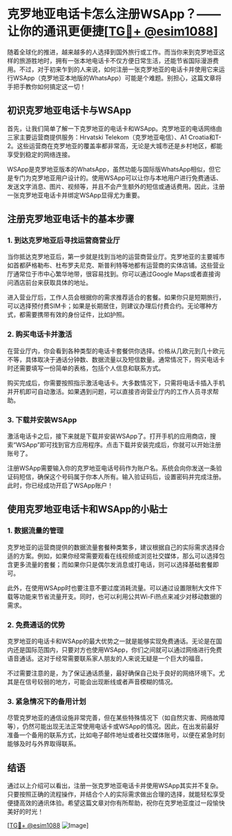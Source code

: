 # 克罗地亚电话卡怎么注册WSApp？——让你的通讯更便捷[[TG💪+ @esim1088](https://t.me/s/esim1088)]

随着全球化的推进，越来越多的人选择到国外旅行或工作。而当你来到克罗地亚这样的旅游胜地时，拥有一张本地电话卡不仅方便日常生活，还能节省国际漫游费用。不过，对于初来乍到的人来说，如何注册一张克罗地亚的电话卡并使用它来运行WSApp（克罗地亚本地版的WhatsApp）可能是个难题。别担心，这篇文章将手把手教你如何搞定这一切！

## 初识克罗地亚电话卡与WSApp

首先，让我们简单了解一下克罗地亚的电话卡和WSApp。克罗地亚的电话网络由三家主要运营商提供服务：Hrvatski Telekom（克罗地亚电信）、A1 Croatia和T-2。这些运营商在克罗地亚的覆盖率都非常高，无论是大城市还是乡村地区，都能享受到稳定的网络连接。

WSApp是克罗地亚版本的WhatsApp，虽然功能与国际版WhatsApp相似，但它是专门为克罗地亚用户设计的。使用WSApp可以让你与本地用户进行免费通话、发送文字消息、图片、视频等，并且不会产生额外的短信或通话费用。因此，注册一张克罗地亚电话卡并绑定WSApp显得尤为重要。

## 注册克罗地亚电话卡的基本步骤

### 1. 到达克罗地亚后寻找运营商营业厅

当你抵达克罗地亚后，第一步就是找到当地的运营商营业厅。克罗地亚的主要城市如首都萨格勒布、杜布罗夫尼克、斯普利特等地都有运营商的实体店铺。这些营业厅通常位于市中心繁华地带，很容易找到。你可以通过Google Maps或者直接询问酒店前台来获取具体的地址。

进入营业厅后，工作人员会根据你的需求推荐适合的套餐。如果你只是短期旅行，可以选择预付费SIM卡；如果是长期居住，则建议办理后付费合约。无论哪种方式，都需要携带有效的身份证件，比如护照。

### 2. 购买电话卡并激活

在营业厅内，你会看到各种类型的电话卡套餐供你选择。价格从几欧元到几十欧元不等，具体取决于通话分钟数、数据流量以及短信数量。通常情况下，购买电话卡时还需要填写一份简单的表格，包括个人信息和联系方式。

购买完成后，你需要按照指示激活电话卡。大多数情况下，只需将电话卡插入手机并开机即可自动激活。如果遇到问题，可以直接咨询营业厅内的工作人员寻求帮助。

### 3. 下载并安装WSApp

激活电话卡之后，接下来就是下载并安装WSApp了。打开手机的应用商店，搜索“WSApp”即可找到官方应用程序。点击下载并安装完成后，你就可以开始注册账号了。

注册WSApp需要输入你的克罗地亚电话号码作为账户名。系统会向你发送一条验证码短信，确保这个号码属于你本人所有。输入验证码后，设置密码并完成注册。此时，你已经成功开启了WSApp账户！

## 使用克罗地亚电话卡和WSApp的小贴士

### 1. 数据流量的管理

克罗地亚的运营商提供的数据流量套餐种类繁多，建议根据自己的实际需求选择合适的方案。例如，如果你经常需要观看在线视频或浏览社交媒体，那么可以选择包含更多流量的套餐；而如果你只是偶尔发消息或打电话，则可以选择基础套餐即可。

此外，在使用WSApp时也要注意不要过度消耗流量。可以通过设置限制大文件下载等功能来节省流量开支。同时，也可以利用公共Wi-Fi热点来减少对移动数据的需求。

### 2. 免费通话的优势

克罗地亚的电话卡和WSApp的最大优势之一就是能够实现免费通话。无论是在国内还是国际范围内，只要对方也使用WSApp，你们之间就可以通过网络进行免费语音通话。这对于经常需要联系家人朋友的人来说无疑是一个巨大的福音。

不过需要注意的是，为了保证通话质量，最好确保自己处于良好的网络环境下。尤其是在信号较弱的地方，可能会出现断线或者声音模糊的情况。

### 3. 紧急情况下的备用计划

尽管克罗地亚的通信设施非常完善，但在某些特殊情况下（如自然灾害、网络故障等），仍然可能出现无法正常使用电话卡或WSApp的情况。因此，在出发前最好准备一个备用的联系方式，比如电子邮件地址或者社交媒体账号，以便在紧急时刻能够及时与外界取得联系。

## 结语

通过以上介绍可以看出，注册一张克罗地亚电话卡并使用WSApp其实并不复杂。只要按照正确的流程操作，并结合个人的实际需求做出合理的选择，就能轻松享受便捷高效的通讯体验。希望这篇文章对你有所帮助，祝你在克罗地亚度过一段愉快美好的时光！

[[TG💪+ @esim1088](https://t.me/s/esim1088) ![Image](https://i.postimg.cc/4NQfJmqS/Snipaste-2025-05-13-00-14-12.png)]